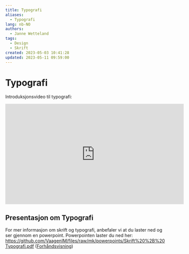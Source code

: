 ```yaml
---
title: Typografi
aliases: 
  - Typografi
lang: nb-NO
authors:
  - Janne Wetteland
tags:
  - Design
  - Skrift
created: 2023-05-03 10:41:28
updated: 2023-05-11 09:59:00
---
```

# Typografi
Introduksjonsvideo til typografi:
<iframe width="560" height="315" src="https://www.youtube.com/embed/sByzHoiYFX0" title="YouTube video player" frameborder="0" allow="accelerometer; autoplay; clipboard-write; encrypted-media; gyroscope; picture-in-picture; web-share" allowfullscreen></iframe>

## Presentasjon om Typografi
For mer informasjon om skrift og typografi, anbefaler vi at du laster ned og ser gjennom en powerpoint. Powerpointen laster du ned her: https://github.com/VaagenIM/files/raw/mk/powerpoints/Skrift%20%2B%20Typografi.pdf ([Forhåndsvisning](https://github.com/VaagenIM/files/blob/mk/powerpoints/Skrift%20%2B%20Typografi.pdf))